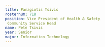 ```yaml
---
title: Panagiotis Tsivis
rosternum: 718
position: Vice President of Health & Safety
 Community Service Head
name: Pete Tsivis
year: Senior
major: Information Technology
---
```

